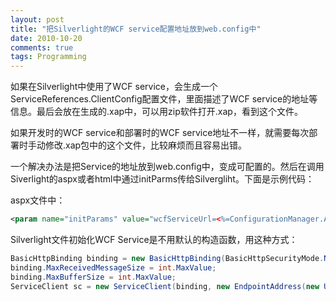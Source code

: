 ```yaml
---
layout: post
title: "把Silverlight的WCF service配置地址放到web.config中"
date: 2010-10-20
comments: true
tags: Programming
---
```

如果在Silverlight中使用了WCF service，会生成一个ServiceReferences.ClientConfig配置文件，里面描述了WCF service的地址等信息。最后会放在生成的.xap中，可以用zip软件打开.xap，看到这个文件。

如果开发时的WCF service和部署时的WCF service地址不一样，就需要每次部署时手动修改.xap包中的这个文件，比较麻烦而且容易出错。

一个解决办法是把Service的地址放到web.config中，变成可配置的。然后在调用Siverlight的aspx或者html中通过initParms传给Silvergliht。下面是示例代码：

aspx文件中：


```xml
<param name="initParams" value="wcfServiceUrl=<%=ConfigurationManager.AppSettings["WCFServiceAddress"] %> " />
```

Silverlight文件初始化WCF Service是不用默认的构造函数，用这种方式：

```csharp
BasicHttpBinding binding = new BasicHttpBinding(BasicHttpSecurityMode.None);
binding.MaxReceivedMessageSize = int.MaxValue;
binding.MaxBufferSize = int.MaxValue;
ServiceClient sc = new ServiceClient(binding, new EndpointAddress(new Uri(wcfServiceUrl)));
```